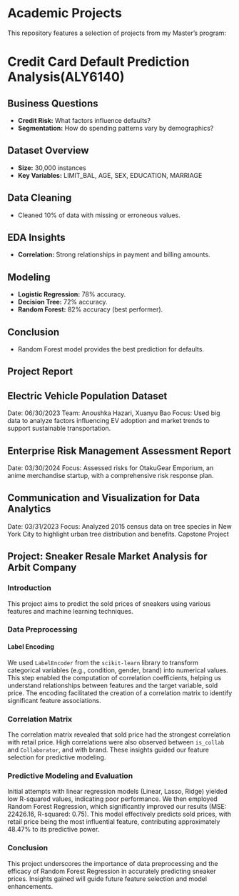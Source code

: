 # Academic Projects
This repository features a selection of projects from my Master’s program:

# Credit Card Default Prediction Analysis(ALY6140)

## Business Questions
- **Credit Risk:** What factors influence defaults?
- **Segmentation:** How do spending patterns vary by demographics?

## Dataset Overview
- **Size:** 30,000 instances
- **Key Variables:** LIMIT_BAL, AGE, SEX, EDUCATION, MARRIAGE

## Data Cleaning
- Cleaned 10% of data with missing or erroneous values.

## EDA Insights
- **Correlation:** Strong relationships in payment and billing amounts.

## Modeling
- **Logistic Regression:** 78% accuracy.
- **Decision Tree:** 72% accuracy.
- **Random Forest:** 82% accuracy (best performer).

## Conclusion
- Random Forest model provides the best prediction for defaults.

## Project Report
## Electric Vehicle Population Dataset
Date: 06/30/2023
Team: Anoushka Hazari, Xuanyu Bao
Focus: Used big data to analyze factors influencing EV adoption and market trends to support sustainable transportation.

## Enterprise Risk Management Assessment Report

Date: 03/30/2024
Focus: Assessed risks for OtakuGear Emporium, an anime merchandise startup, with a comprehensive risk response plan.

## Communication and Visualization for Data Analytics

Date: 03/31/2023
Focus: Analyzed 2015 census data on tree species in New York City to highlight urban tree distribution and benefits.
Capstone Project

## Project: Sneaker Resale Market Analysis for Arbit Company

### Introduction
This project aims to predict the sold prices of sneakers using various features and machine learning techniques.

### Data Preprocessing

#### Label Encoding
We used `LabelEncoder` from the `scikit-learn` library to transform categorical variables (e.g., condition, gender, brand) into numerical values. This step enabled the computation of correlation coefficients, helping us understand relationships between features and the target variable, sold price. The encoding facilitated the creation of a correlation matrix to identify significant feature associations.

### Correlation Matrix
The correlation matrix revealed that sold price had the strongest correlation with retail price. High correlations were also observed between `is_collab` and `Collaborator`, and with brand. These insights guided our feature selection for predictive modeling.

### Predictive Modeling and Evaluation
Initial attempts with linear regression models (Linear, Lasso, Ridge) yielded low R-squared values, indicating poor performance. We then employed Random Forest Regression, which significantly improved our results (MSE: 22426.16, R-squared: 0.75). This model effectively predicts sold prices, with retail price being the most influential feature, contributing approximately 48.47% to its predictive power.

### Conclusion
This project underscores the importance of data preprocessing and the efficacy of Random Forest Regression in accurately predicting sneaker prices. Insights gained will guide future feature selection and model enhancements.
